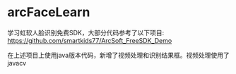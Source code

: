 # arcFaceLearn
学习虹软人脸识别免费SDK，大部分代码参考了以下项目:
https://github.com/smartkids77/ArcSoft_FreeSDK_Demo

在上述项目上使用java版本代码，新增了视频处理和识别结果框。视频处理使用了javacv
